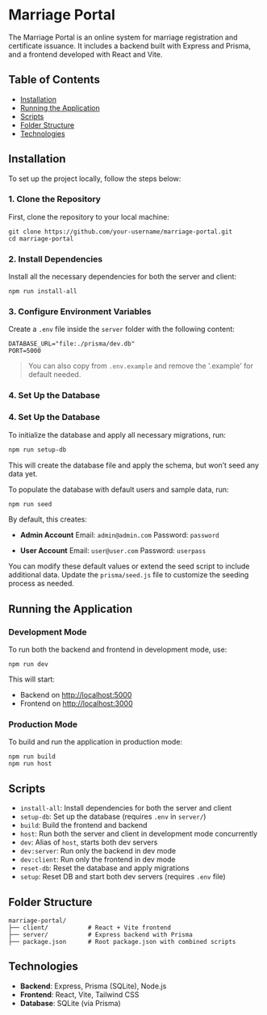 # Marriage Portal

The Marriage Portal is an online system for marriage registration and certificate issuance. It includes a backend built with Express and Prisma, and a frontend developed with React and Vite.

## Table of Contents

- [Installation](#installation)
- [Running the Application](#running-the-application)
- [Scripts](#scripts)
- [Folder Structure](#folder-structure)
- [Technologies](#technologies)

## Installation

To set up the project locally, follow the steps below:

### 1. Clone the Repository

First, clone the repository to your local machine:

```
git clone https://github.com/your-username/marriage-portal.git
cd marriage-portal
```

### 2. Install Dependencies

Install all the necessary dependencies for both the server and client:

```
npm run install-all
```

### 3. Configure Environment Variables

Create a `.env` file inside the `server` folder with the following content:

```
DATABASE_URL="file:./prisma/dev.db"
PORT=5000
```

> You can also copy from `.env.example` and remove the '.example' for default needed.

### 4. Set Up the Database
### 4. Set Up the Database

To initialize the database and apply all necessary migrations, run:

```bash
npm run setup-db
```

This will create the database file and apply the schema, but won’t seed any data yet.

To populate the database with default users and sample data, run:

```bash
npm run seed
```

By default, this creates:

- **Admin Account**
    Email: `admin@admin.com`
    Password: `password`

- **User Account**
    Email: `user@user.com`
    Password: `userpass`

You can modify these default values or extend the seed script to include additional data. Update the `prisma/seed.js` file to customize the seeding process as needed.

## Running the Application

### Development Mode

To run both the backend and frontend in development mode, use:

```
npm run dev
```

This will start:
- Backend on [http://localhost:5000](http://localhost:5000)
- Frontend on [http://localhost:3000](http://localhost:5173)

### Production Mode

To build and run the application in production mode:

```
npm run build
npm run host
```

## Scripts

- `install-all`: Install dependencies for both the server and client
- `setup-db`: Set up the database (requires `.env` in `server/`)
- `build`: Build the frontend and backend
- `host`: Run both the server and client in development mode concurrently
- `dev`: Alias of `host`, starts both dev servers
- `dev:server`: Run only the backend in dev mode
- `dev:client`: Run only the frontend in dev mode
- `reset-db`: Reset the database and apply migrations
- `setup`: Reset DB and start both dev servers (requires `.env` file)

## Folder Structure

```
marriage-portal/
├── client/           # React + Vite frontend
├── server/           # Express backend with Prisma
├── package.json      # Root package.json with combined scripts
```

## Technologies

- **Backend**: Express, Prisma (SQLite), Node.js
- **Frontend**: React, Vite, Tailwind CSS
- **Database**: SQLite (via Prisma)
